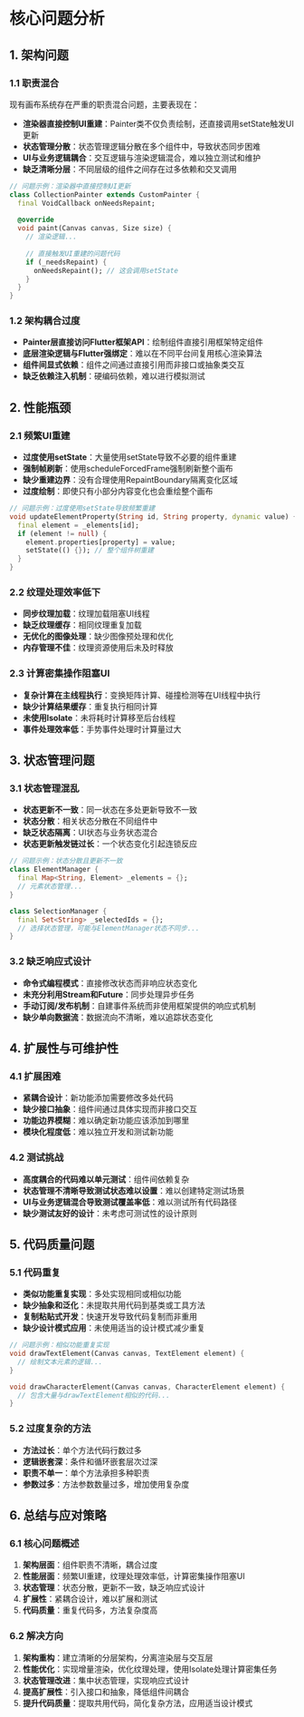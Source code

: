 # 核心问题分析

## 1. 架构问题

### 1.1 职责混合

现有画布系统存在严重的职责混合问题，主要表现在：

* **渲染器直接控制UI重建**：Painter类不仅负责绘制，还直接调用setState触发UI更新
* **状态管理分散**：状态管理逻辑分散在多个组件中，导致状态同步困难
* **UI与业务逻辑耦合**：交互逻辑与渲染逻辑混合，难以独立测试和维护
* **缺乏清晰分层**：不同层级的组件之间存在过多依赖和交叉调用

```dart
// 问题示例：渲染器中直接控制UI更新
class CollectionPainter extends CustomPainter {
  final VoidCallback onNeedsRepaint;
  
  @override
  void paint(Canvas canvas, Size size) {
    // 渲染逻辑...
    
    // 直接触发UI重建的问题代码
    if (_needsRepaint) {
      onNeedsRepaint(); // 这会调用setState
    }
  }
}
```

### 1.2 架构耦合过度

* **Painter层直接访问Flutter框架API**：绘制组件直接引用框架特定组件
* **底层渲染逻辑与Flutter强绑定**：难以在不同平台间复用核心渲染算法
* **组件间显式依赖**：组件之间通过直接引用而非接口或抽象类交互
* **缺乏依赖注入机制**：硬编码依赖，难以进行模拟测试

## 2. 性能瓶颈

### 2.1 频繁UI重建

* **过度使用setState**：大量使用setState导致不必要的组件重建
* **强制帧刷新**：使用scheduleForcedFrame强制刷新整个画布
* **缺少重建边界**：没有合理使用RepaintBoundary隔离变化区域
* **过度绘制**：即使只有小部分内容变化也会重绘整个画布

```dart
// 问题示例：过度使用setState导致频繁重建
void updateElementProperty(String id, String property, dynamic value) {
  final element = _elements[id];
  if (element != null) {
    element.properties[property] = value;
    setState(() {}); // 整个组件树重建
  }
}
```

### 2.2 纹理处理效率低下

* **同步纹理加载**：纹理加载阻塞UI线程
* **缺乏纹理缓存**：相同纹理重复加载
* **无优化的图像处理**：缺少图像预处理和优化
* **内存管理不佳**：纹理资源使用后未及时释放

### 2.3 计算密集操作阻塞UI

* **复杂计算在主线程执行**：变换矩阵计算、碰撞检测等在UI线程中执行
* **缺少计算结果缓存**：重复执行相同计算
* **未使用Isolate**：未将耗时计算移至后台线程
* **事件处理效率低**：手势事件处理时计算量过大

## 3. 状态管理问题

### 3.1 状态管理混乱

* **状态更新不一致**：同一状态在多处更新导致不一致
* **状态分散**：相关状态分散在不同组件中
* **缺乏状态隔离**：UI状态与业务状态混合
* **状态更新触发链过长**：一个状态变化引起连锁反应

```dart
// 问题示例：状态分散且更新不一致
class ElementManager {
  final Map<String, Element> _elements = {};
  // 元素状态管理...
}

class SelectionManager {
  final Set<String> _selectedIds = {};
  // 选择状态管理，可能与ElementManager状态不同步...
}
```

### 3.2 缺乏响应式设计

* **命令式编程模式**：直接修改状态而非响应状态变化
* **未充分利用Stream和Future**：同步处理异步任务
* **手动订阅/发布机制**：自建事件系统而非使用框架提供的响应式机制
* **缺少单向数据流**：数据流向不清晰，难以追踪状态变化

## 4. 扩展性与可维护性

### 4.1 扩展困难

* **紧耦合设计**：新功能添加需要修改多处代码
* **缺少接口抽象**：组件间通过具体实现而非接口交互
* **功能边界模糊**：难以确定新功能应该添加到哪里
* **模块化程度低**：难以独立开发和测试新功能

### 4.2 测试挑战

* **高度耦合的代码难以单元测试**：组件间依赖复杂
* **状态管理不清晰导致测试状态难以设置**：难以创建特定测试场景
* **UI与业务逻辑混合导致测试覆盖率低**：难以测试所有代码路径
* **缺少测试友好的设计**：未考虑可测试性的设计原则

## 5. 代码质量问题

### 5.1 代码重复

* **类似功能重复实现**：多处实现相同或相似功能
* **缺少抽象和泛化**：未提取共用代码到基类或工具方法
* **复制粘贴式开发**：快速开发导致代码复制而非重用
* **缺少设计模式应用**：未使用适当的设计模式减少重复

```dart
// 问题示例：相似功能重复实现
void drawTextElement(Canvas canvas, TextElement element) {
  // 绘制文本元素的逻辑...
}

void drawCharacterElement(Canvas canvas, CharacterElement element) {
  // 包含大量与drawTextElement相似的代码...
}
```

### 5.2 过度复杂的方法

* **方法过长**：单个方法代码行数过多
* **逻辑嵌套深**：条件和循环嵌套层次过深
* **职责不单一**：单个方法承担多种职责
* **参数过多**：方法参数数量过多，增加使用复杂度

## 6. 总结与应对策略

### 6.1 核心问题概述

1. **架构层面**：组件职责不清晰，耦合过度
2. **性能层面**：频繁UI重建，纹理处理效率低，计算密集操作阻塞UI
3. **状态管理**：状态分散，更新不一致，缺乏响应式设计
4. **扩展性**：紧耦合设计，难以扩展和测试
5. **代码质量**：重复代码多，方法复杂度高

### 6.2 解决方向

1. **架构重构**：建立清晰的分层架构，分离渲染层与交互层
2. **性能优化**：实现增量渲染，优化纹理处理，使用Isolate处理计算密集任务
3. **状态管理改进**：集中状态管理，实现响应式设计
4. **提高扩展性**：引入接口和抽象，降低组件间耦合
5. **提升代码质量**：提取共用代码，简化复杂方法，应用适当设计模式
